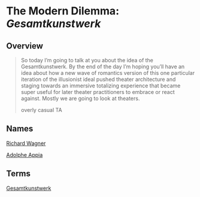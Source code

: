 # The Modern Dilemma: _Gesamtkunstwerk_

## Overview
> So today I’m going to talk at you about the idea of the Gesamtkunstwerk. By the end of the day I’m hoping you’ll have an idea about how a new wave of romantics version of this one particular iteration of the illusionist ideal pushed theater architecture and staging towards an immersive totalizing experience that became super useful for later theater practitioners to embrace or react against. Mostly we are going to look at theaters.
>
> overly casual TA

## Names
[Richard Wagner](_people/wagner-richard.md ':include')

[Adolphe Appia](_people/adolphe-appia.md ':include')

## Terms
[Gesamtkunstwerk](_ideas/gesamtkunstwerk.md ':include')
